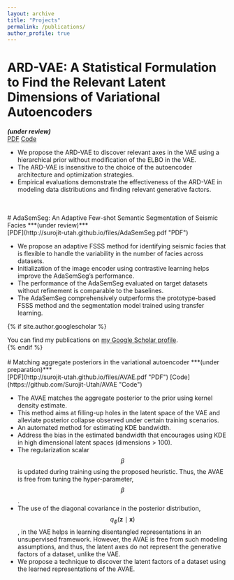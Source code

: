 ```yaml
---
layout: archive
title: "Projects"
permalink: /publications/
author_profile: true
---
```


# ARD-VAE: A Statistical Formulation to Find the Relevant Latent Dimensions of Variational Autoencoders 
<!---
---
citation: 'Surojit Saha, Ross Whitaker. (2024). &quot; Matching aggregate posteriors in the variational autoencoder.&quot; <i>ICPR </i>.'
---
-->
***(under review)***<br />
[PDF](http://surojit-utah.github.io/files/ARD_VAE.pdf "PDF") [Code](https://github.com/Surojit-Utah/ARD-VAE "Code")

* We propose the ARD-VAE to discover relevant axes in the VAE using a hierarchical prior without modification of the ELBO in the VAE.
* The ARD-VAE is insensitive to the choice of the autoencoder architecture and optimization strategies.
* Empirical evaluations demonstrate the effectiveness of the ARD-VAE in modeling data distributions and finding relevant generative factors.

<br />
<br />
# AdaSemSeg: An Adaptive Few-shot Semantic Segmentation of Seismic Facies 
<!---
---
citation: 'Surojit Saha, Ross Whitaker. (2024). &quot; An Adaptive Few-shot Semantic Segmentation of Seismic Facies.&quot; <i>ICPR </i>.'
---
-->
***(under review)***<br />
[PDF](http://surojit-utah.github.io/files/AdaSemSeg.pdf "PDF")

* We propose an adaptive FSSS method for identifying seismic facies that is flexible to handle the variability in the number of facies across datasets. 
* Initialization of the image encoder using contrastive learning helps improve the AdaSemSeg’s performance.
* The performance of the AdaSemSeg evaluated on target datasets without refinement is comparable to the baselines.
* The AdaSemSeg comprehensively outperforms the prototype-based FSSS method and the segmentation model trained using transfer learning.


{% if site.author.googlescholar %}
  <div class="wordwrap">You can find my publications on <a href="{{site.author.googlescholar}}">my Google Scholar profile</a>.</div>
{% endif %}

<br />
<br />
# Matching aggregate posteriors in the variational autoencoder 
<!---
---
citation: 'Surojit Saha, Ross Whitaker. (2024). &quot; Matching aggregate posteriors in the variational autoencoder.&quot; <i>ICPR </i>.'
---
-->
***(under preparation)***<br />
[PDF](http://surojit-utah.github.io/files/AVAE.pdf "PDF") [Code](https://github.com/Surojit-Utah/AVAE "Code")

* The AVAE matches the aggregate posterior to the prior using kernel density estimate. 
* This method aims at filling-up holes in the latent space of the VAE and alleviate posterior collapse observed under certain training scenarios.
* An automated method for estimating KDE bandwidth.
* Address the bias in the estimated bandwidth that encourages using KDE in high dimensional latent spaces (dimensions > 100).
* The regularization scalar $$\beta$$ is updated during training using the proposed heuristic. Thus, the AVAE is free from tuning the hyper-parameter, $$\beta$$.
* The use of the diagonal covariance in the posterior distribution, $$q_{\phi}(\mathbf{z} \mid \mathbf{x})$$, in the VAE helps in learning disentangled representations in an unsupervised framework. However, the AVAE is free from such modeling assumptions, and thus, the latent axes do not represent the generative factors of a dataset, unlike the VAE.
* We propose a technique to discover the latent factors of a dataset using the learned representations of the AVAE.


<!---
{% include base_path %}

{% for post in site.publications reversed %}
  {% include archive-single.html %}
{% endfor %}
-->
